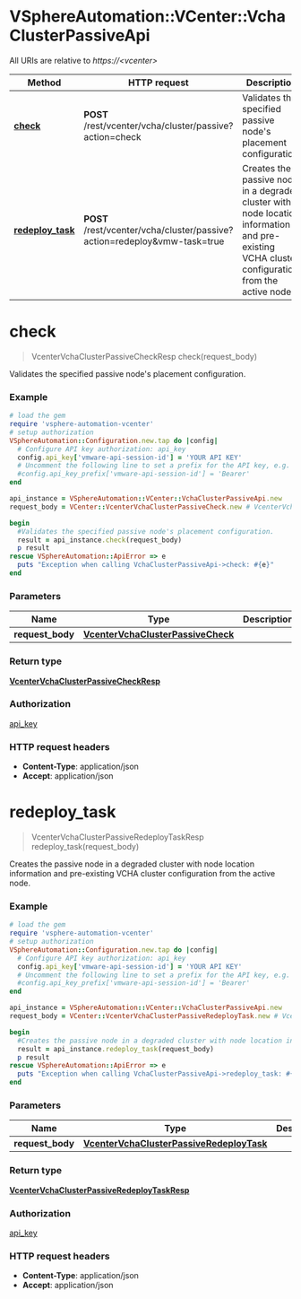 # VSphereAutomation::VCenter::VchaClusterPassiveApi

All URIs are relative to *https://&lt;vcenter&gt;*

Method | HTTP request | Description
------------- | ------------- | -------------
[**check**](VchaClusterPassiveApi.md#check) | **POST** /rest/vcenter/vcha/cluster/passive?action&#x3D;check | Validates the specified passive node&#39;s placement configuration.
[**redeploy_task**](VchaClusterPassiveApi.md#redeploy_task) | **POST** /rest/vcenter/vcha/cluster/passive?action&#x3D;redeploy&amp;vmw-task&#x3D;true | Creates the passive node in a degraded cluster with node location information and pre-existing VCHA cluster configuration from the active node.


# **check**
> VcenterVchaClusterPassiveCheckResp check(request_body)

Validates the specified passive node's placement configuration.

### Example
```ruby
# load the gem
require 'vsphere-automation-vcenter'
# setup authorization
VSphereAutomation::Configuration.new.tap do |config|
  # Configure API key authorization: api_key
  config.api_key['vmware-api-session-id'] = 'YOUR API KEY'
  # Uncomment the following line to set a prefix for the API key, e.g. 'Bearer' (defaults to nil)
  #config.api_key_prefix['vmware-api-session-id'] = 'Bearer'
end

api_instance = VSphereAutomation::VCenter::VchaClusterPassiveApi.new
request_body = VCenter::VcenterVchaClusterPassiveCheck.new # VcenterVchaClusterPassiveCheck | 

begin
  #Validates the specified passive node's placement configuration.
  result = api_instance.check(request_body)
  p result
rescue VSphereAutomation::ApiError => e
  puts "Exception when calling VchaClusterPassiveApi->check: #{e}"
end
```

### Parameters

Name | Type | Description  | Notes
------------- | ------------- | ------------- | -------------
 **request_body** | [**VcenterVchaClusterPassiveCheck**](VcenterVchaClusterPassiveCheck.md)|  | 

### Return type

[**VcenterVchaClusterPassiveCheckResp**](VcenterVchaClusterPassiveCheckResp.md)

### Authorization

[api_key](../README.md#api_key)

### HTTP request headers

 - **Content-Type**: application/json
 - **Accept**: application/json



# **redeploy_task**
> VcenterVchaClusterPassiveRedeployTaskResp redeploy_task(request_body)

Creates the passive node in a degraded cluster with node location information and pre-existing VCHA cluster configuration from the active node.

### Example
```ruby
# load the gem
require 'vsphere-automation-vcenter'
# setup authorization
VSphereAutomation::Configuration.new.tap do |config|
  # Configure API key authorization: api_key
  config.api_key['vmware-api-session-id'] = 'YOUR API KEY'
  # Uncomment the following line to set a prefix for the API key, e.g. 'Bearer' (defaults to nil)
  #config.api_key_prefix['vmware-api-session-id'] = 'Bearer'
end

api_instance = VSphereAutomation::VCenter::VchaClusterPassiveApi.new
request_body = VCenter::VcenterVchaClusterPassiveRedeployTask.new # VcenterVchaClusterPassiveRedeployTask | 

begin
  #Creates the passive node in a degraded cluster with node location information and pre-existing VCHA cluster configuration from the active node.
  result = api_instance.redeploy_task(request_body)
  p result
rescue VSphereAutomation::ApiError => e
  puts "Exception when calling VchaClusterPassiveApi->redeploy_task: #{e}"
end
```

### Parameters

Name | Type | Description  | Notes
------------- | ------------- | ------------- | -------------
 **request_body** | [**VcenterVchaClusterPassiveRedeployTask**](VcenterVchaClusterPassiveRedeployTask.md)|  | 

### Return type

[**VcenterVchaClusterPassiveRedeployTaskResp**](VcenterVchaClusterPassiveRedeployTaskResp.md)

### Authorization

[api_key](../README.md#api_key)

### HTTP request headers

 - **Content-Type**: application/json
 - **Accept**: application/json



